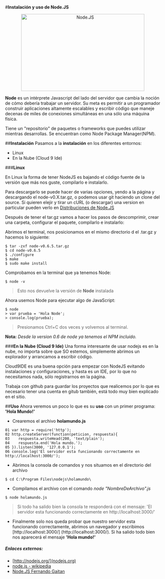 #**Instalación y uso de Node.JS**

<p align="center">
<img src="http://l4c.me/fullsize/nodejs-1331208992.png" title="Node.JS" width="400" height="250">
</p>

**Node** es un intérprete Javascript del lado del servidor que cambia la noción de cómo debería trabajar un servidor. Su meta es permitir a un programador construir aplicaciones altamente escalables y escribir código que maneje decenas de miles de conexiones simultáneas en una sólo una máquina física.

Tiene un "repositorio" de paquetes o frameworks que puedes utilizar mientras desarrollas. Se encuentran como Node Package Manager(NPM).

##**Instalación**
Pasamos a la **instalación** en los diferentes entornos:
* Linux
* En la Nube (Cloud 9 Ide)

###**Linux**

En Linux la forma de tener NodeJS es bajando el código fuente de la versión que más nos guste, compilarlo e instalarlo.

Para descargarlo se puede hacer de varias opciones, yendo a la página y descargando el node-v0.X.tar.gz, o podemos usar git haciendo un clone del source. Si quieren elejir y tirar un cURL (o descargar) una version en particular pueden verlo en [Distribuciones de Node.JS](http://nodejs.org/dist/)

Después de tener el tar.gz vamos a hacer los pasos de descomprimir, crear una carpeta, configurar el paquete, compilarlo e instalarlo:

Abrimos el terminal, nos posicionamos en el mismo directorio d el .tar.gz y hacemos lo siguiente:

```
$ tar -zxf node-v0.6.5.tar.gz
$ cd node-v0.6.5
$ ./configure
$ make
$ sudo make install
```

Comprobamos en la terminal que ya tenemos Node:

```
$ node -v
```
> Esto nos devuelve la versión de **Node** instalada

Ahora usemos Node para ejecutar algo de JavaScript:

```
$ node
> var prueba = 'Hola Node';
> console.log(prueba);
```
> Presionamos Ctrl+C dos veces y volvemos al terminal.

**Nota:** _Desde la version 0.6 de node ya tenemos el NPM incluido._

###**En la Nube (Cloud 9 Ide)**
Una forma interesante de usar nodejs es en la nube, no importa sobre que SO estemos, simplemente abrimos un explorador y arrancamos a escribir código.

Cloud9IDE es una buena opción para empezar con NodeJS evitando instalaciones y configuraciones, y hasta es un IDE, por lo que no necesitamos nada, sólo registrarnos en la página.

Trabaja con github para guardar los proyectos que realicemos por lo que es necesario tener una cuenta en gitub también, está todo muy bien explicado en el sitio.

##**Uso**
Ahora veremos un poco lo que es su **uso** con un primer programa: **'Hola Mundo!'**

* Crearemos el archivo **holamundo.js**
```
01 var http = require('http');
02 http.createServer(function(peticion, respuesta){
03    respuesta.writeHead(200, 'text/plain');
04    respuesta.end('Hola mundo.');
05 }).listen(3000, '127.0.0.1');
06 console.log('El servidor esta funcionando correctamente en http://localhost:3000/');
```
* Abrimos la consola de comandos y nos situamos en el directorio del archivo
```
$ cd C:\Program Files\nodejs\holamundo\
```
* Compilamos el archivo con el comando _node "NombreDeArchivo".js_
```
$ node holamundo.js
```
> Si todo ha salido bien la consola te responderá con el mensaje: 'El servidor esta funcionando correctamente en http://localhost:3000/'

* Finalmente solo nos queda probar que nuestro servidor esta funcionando correctamente, abrimos un navegador y escribimos [http://localhost:3000/] (http://localhost:3000/). Si ha salido todo bien nos aparecerá el mensaje **'Hola mundo!'**



##### Enlaces externos:
- [http://nodejs.org/](nodejs.org)
- [node.js - wikipedia](http://es.wikipedia.org/wiki/Nodejs)
- [Node.JS Fernando Gaitan](http://fernando-gaitan.com.ar/introduccion-a-node-js-parte-1-instalacion-hola-mundo/)

